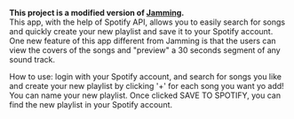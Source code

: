 **This project is a modified version of [Jamming](https://github.com/connorads/jamming).**  
This app, with the help of Spotify API, allows you to easily search for songs and quickly create your new playlist and save it to your Spotify account.  
One new feature of this app different from Jamming is that the users can view the covers of the songs and "preview" a 30 seconds segment of any sound track.  
  
How to use: login with your Spotify account, and search for songs you like and create your new playlist by clicking '+' for each song you want yo add! You can name your new playlist. Once clicked SAVE TO SPOTIFY, you can find the new playlist in your Spotify account.

